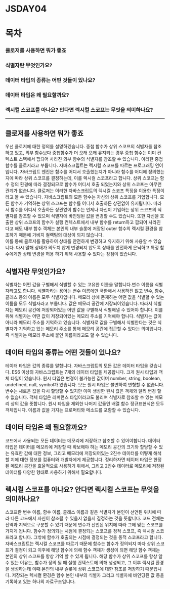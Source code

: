# JSDAY04

# 목차

### 클로저를 사용하면 뭐가 좋죠

### 식별자란 무엇인가요? 

### 데이터 타입의 종류는 어떤 것들이 있나요?

### 데이터 타입은 왜 필요할까요?

### 렉시컬 스코프를 아나요? 안다면 렉시컬 스코프는 무엇을 의미하나요?

---

## 클로저를 사용하면 뭐가 좋죠

우선 클로저에 대한 정의를 설명하겠습니다.
중첩 함수가 상위 스코프의 식별자를 참조하고 있고, 외부 함수보다 중첩함수가 더 오래 오래 유지되는 경우 중첩 함수는 이미 컨텍스트 스택에서 팝되어 사라진 외부 함수의 식별자를 참조할 수 있습니다. 이러한 중첩 함수를 클로저라고 부릅니다.
자바스크립트는 렉시컬 스코프를 따르는 프로그래밍 언어입니다.
자바크립트 엔진은 함수를 어디서 호출했는지가 아니라 함수를 어디에 정의했는지에 따라 상위 스코프를 결정하는데, 이를 렉시컬 스코프라고 합니다.
상위 스코프는 함수 정의 환경에 따라 결정되므로 함수가 어디서 호출 되었는지와 상위 스코프는 아무런 관계가 없습니다.
클로저는 이러한 자바스크립트의 렉시컬 스코프 특징을 이용한 특징이라고 볼 수 있습니다.
자바스크립트의 모든 함수는 자신의 상위 스코프를 기업합니다. 모든 함수가 기억하는 상위 스코프는 함수를 어디서 호출하든 상관없이 유지됩니다. 따라서 함수를 어디서 호출하든 상관없이 함수는 언제나 자신이 기업하는 상위 스코프의 식별자를 참조할 수 있으며 식별자에 바인딩된 값을 변경할 수도 있습니다.
또한 자신을 호출한 상위 스코프의 함수가 실행 컨텍스트에서 내부 함수를 return하고 팝되어 사라진다고 해도 내부 함수 객체는 본인의 내부 슬롯에 저장된 outer 함수의 렉시컬 환경을 참조하기 때문에 가비지 컬렉팅의 대상이 되지 않습니다.  
이를 통해 클로저를 활용하여 상태를 안전하게 변경하고 유지하기 위해 사용할 수 있습니다. 다시 말해 상태가 의도치 않게 변경되지 않도록 상태를 안전하게 은닉하고 특정 함수에게만 상태 변경을 허용 하기 위해 사용할 수 있다는 장점이 있습니다.

## 식별자란 무엇인가요?

식별자는 어떤 값을 구별해서 식별할 수 있는 고유한 이름을 말합니다.변수 이름을 식별자라고도 합니다.
식별자라는 용어는 변수 이름에만 국한해서 사용하진 않고 변수, 함수, 클래스 등의 이름은 모두 식별자입니다. 메모리 상에 존재하는 어떤 값을 식별할 수 있는 이름을 모두 식별자라고 부릅니다.
값은 메모리 공간에 저장되어있습니다. 따라서 식별자는 메모리 공간에 저장되어있는 어떤 값을 구별해서 식별해낼 수 있어야 합니다. 이를 위해 식별자는 어떤 값이 저장되어있는 메모리 주소를 기억해야 합니다.
식별자는 값이 아니라 메모리 주소를 기억하고 있습니다.
식별자로 값을 구별해서 식별한다는 것은 식별자가 기억하고 있는 메모리 주소를 통해 메모리 공간에 접근할 수 있다는 의미입니다.
즉 식별자는 메모리 주소에 붙인 이름이라고도 할 수 있습니다.

## 데이터 타입의 종류는 어떤 것들이 있나요?

테이터 타입은 값의 종류를 말합니다.
자바스크립트의 모든 값은 데이터 타입을 갖습니다. ES6 이상의 자바스크립트는 7개의 데이터 타입을 제공합니다. 크게 원시 타입과 객체 타입이 있습니다.
원시 타입은 변경이 불가능한 값이며 number, string, boolean, undefined, null, symbol가 있습니다.
모든 원시 타입은 불변하여 변형할 수 없습니다. 변수는 새로운 값을 다시 할당할 수 있지만 이미 생성한 원시 값은 객체와 달리 변경 할 수 없습니다.
객체 타입은 레퍼런스 타입이라고도 불리며 식별자로 참조할 수 있는 메모리 상의 값을 뜻합니다.
원시 타입을 제외한 나머지 값들인 배열 함수 정규표현식은 모두 객체입니다. 이름과 값을 가지는 프로퍼티와 메소드를 포함할 수 있습니다.

## 데이터 타입은 왜 필요할까요?

코드에서 사용되는 모든 데이터는 메모리에 저장하고 참조할 수 있어야합니다.
데이터 타입은 데이터를 메모리에 저장할 때 확보해야 하는 메모리 공간의 크기와 할당할 수 있는 유효한 값에 대한 정보, 그리고 메모리에 저장되어있는 2진수 데이터를 어떻게 해석할 지에 대한 정보를 컴퓨터와 개발자에게 제공합니다.
정리하자면 테이터 타입은 한정된 메모리 공간을 효율적으로 사용하기 위해서, 그리고 2진수 데이터로 메모리에 저장된 데이터를 다양한 형태로 사용하기 위해서 필요합니다.

## 렉시컬 스코프를 아나요? 안다면 렉시컬 스코프는 무엇을 의미하나요?

스코프란 변수 이름, 함수 이름, 클래스 이름과 같은 식별자가 본인이 선언된 위치에 따라 다른 코드에서 자신이 참조될 수 있을지 없을지 결정하는 것을 뜻합니다.
코드 전체는 전역과 지역으로 구분할 수 있기 때문에 변수가 선언된 위치에 따라 그에 맞는 스코프를 가지게 됩니다.
함수가 정의되는 시점에 결정되는 스코프를 정적 스코프, 즉 렉시컬 스코프라고 합니다.
그밖에 함수가 호출되는 시점에 결정되는 것을 동적 스코프라고 합니다.
자바스크립트는 렉시컬 스코프를 따르기 때문에 함수는 함수가 정의되지 마자 상위 스코프가 결정이 되고 이후에 해당 함수에 의해 함수 객체가 생성이 되면 해당 함수 객체는 본인의 상위 스코프를 항상 기억 할 수 있게 됩니다.
해당 함수가 상위 스코프를 항상 알 수 있는 이유는, 함수가 정의 될 때 실행 컨텍스트에 의해 생성되고, 그 이후 렉시컬 환경을 생성하는데 이때 본인의 내부 슬롯에 상위 스코프에 대한 참조를 저장하기 때문입니다.
저장되는 렉시컬 환경은 함수 본인 내부의 식별자 그리고 식별자에 바인딩된 값 등을 기록하고 있는 하나의 자료구조입니다.
